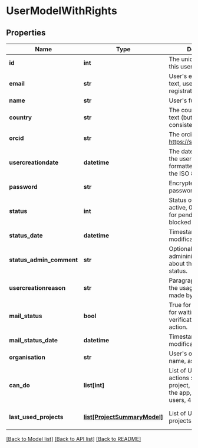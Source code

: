 # UserModelWithRights

## Properties
Name | Type | Description | Notes
------------ | ------------- | ------------- | -------------
**id** | **int** | The unique numeric id of this user. | 
**email** | **str** | User&#39;s email address, as text, used during registration. | 
**name** | **str** | User&#39;s full name, as text. | 
**country** | **str** | The country name, as text (but chosen in a consistent list). | [optional] 
**orcid** | **str** | The orcid id https://support.orcid.org. | [optional] 
**usercreationdate** | **datetime** | The date of creation of the user, as text formatted according to the ISO 8601 standard. | [optional] 
**password** | **str** | Encrypted (or not) password. | [optional] 
**status** | **int** | Status of the user : 1 for active, 0 for inactive ,2 for pending, -1 for blocked | [optional] 
**status_date** | **datetime** | Timestamp status modification date | [optional] 
**status_admin_comment** | **str** | Optional Users admininistrator comment about the account status. | [optional] 
**usercreationreason** | **str** | Paragraph describing the usage of EcoTaxa made by the user. | [optional] 
**mail_status** | **bool** | True for verified, False for waiting for verification, None for no action. | [optional] 
**mail_status_date** | **datetime** | Timestamp mail status modification date | [optional] 
**organisation** | **str** | User&#39;s organisation name, as text. | 
**can_do** | **list[int]** | List of User&#39;s allowed actions : 1 create a project, 2 administrate the app, 3 administrate users, 4 create taxon. | [optional] [default to []]
**last_used_projects** | [**list[ProjectSummaryModel]**](ProjectSummaryModel.md) | List of User&#39;s last used projects. | [optional] [default to []]

[[Back to Model list]](../README.md#documentation-for-models) [[Back to API list]](../README.md#documentation-for-api-endpoints) [[Back to README]](../README.md)


